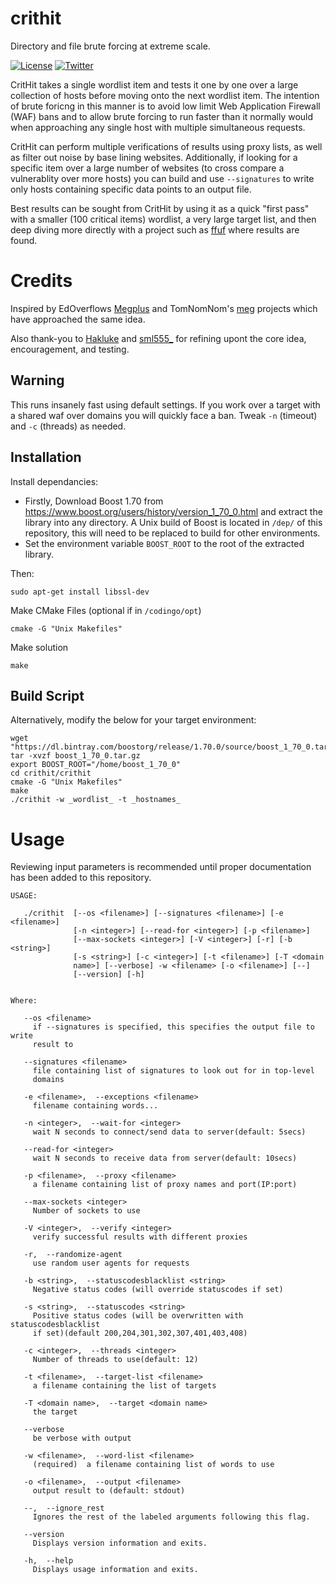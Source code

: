 # crithit
Directory and file brute forcing at extreme scale.

 [![License](https://img.shields.io/badge/license-GPL3-_red.svg)](https://www.gnu.org/licenses/gpl-3.0.en.html) [![Twitter](https://img.shields.io/badge/twitter-@codingo__-blue.svg)](https://twitter.com/codingo_)

CritHit takes a single wordlist item and tests it one by one over a large collection of hosts before moving onto the next wordlist item. The intention of brute foricng in this manner is to avoid low limit Web Application Firewall (WAF) bans and to allow brute forcing to run faster than it normally would when approaching any single host with multiple simultaneous requests.

CritHit can perform multiple verifications of results using proxy lists, as well as filter out noise by base lining websites. Additionally, if looking for a specific item over a large number of websites (to cross compare a vulnerablity over more hosts) you can build and use `--signatures` to write only hosts containing specific data points to an output file.

Best results can be sought from CritHit by using it as a quick "first pass" with a smaller (100 critical items) wordlist, a very large target list, and then deep diving more directly with a project such as [ffuf](https://github.com/ffuf/ffuf) where results are found.

# Credits
Inspired by EdOverflows [Megplus](https://github.com/EdOverflow/megplus) and TomNomNom's [meg](https://github.com/tomnomnom/meg) projects which have approached the same idea.

Also thank-you to [Hakluke](https://github.com/hakluke) and [sml555_](https://github.com/prodigysml) for refining upont the core idea, encouragement, and testing.

## Warning
This runs insanely fast using default settings. If you work over a target with a shared waf over domains you will quickly face a ban. Tweak `-n` (timeout) and `-c` (threads) as needed.

## Installation
Install dependancies:

- Firstly, Download Boost 1.70 from https://www.boost.org/users/history/version_1_70_0.html and extract the library into any directory. A Unix build of Boost is located in `/dep/` of this repository, this will need to be replaced to build for other environments.
- Set the environment variable  `BOOST_ROOT` to the root of the extracted library.

Then: 
```
sudo apt-get install libssl-dev
```

Make CMake Files (optional if in `/codingo/opt`)
```
cmake -G "Unix Makefiles" 
```
Make solution
```
make
```

## Build Script
Alternatively, modify the below for your target environment:

```
wget "https://dl.bintray.com/boostorg/release/1.70.0/source/boost_1_70_0.tar.gz"
tar -xvzf boost_1_70_0.tar.gz
export BOOST_ROOT="/home/boost_1_70_0"
cd crithit/crithit
cmake -G "Unix Makefiles"
make
./crithit -w _wordlist_ -t _hostnames_
```
# Usage

Reviewing input parameters is recommended until proper documentation has been added to this repository. 

```
USAGE:

   ./crithit  [--os <filename>] [--signatures <filename>] [-e <filename>]
              [-n <integer>] [--read-for <integer>] [-p <filename>]
              [--max-sockets <integer>] [-V <integer>] [-r] [-b <string>]
              [-s <string>] [-c <integer>] [-t <filename>] [-T <domain
              name>] [--verbose] -w <filename> [-o <filename>] [--]
              [--version] [-h]


Where:

   --os <filename>
     if --signatures is specified, this specifies the output file to write
     result to

   --signatures <filename>
     file containing list of signatures to look out for in top-level
     domains

   -e <filename>,  --exceptions <filename>
     filename containing words...

   -n <integer>,  --wait-for <integer>
     wait N seconds to connect/send data to server(default: 5secs)

   --read-for <integer>
     wait N seconds to receive data from server(default: 10secs)

   -p <filename>,  --proxy <filename>
     a filename containing list of proxy names and port(IP:port)

   --max-sockets <integer>
     Number of sockets to use

   -V <integer>,  --verify <integer>
     verify successful results with different proxies

   -r,  --randomize-agent
     use random user agents for requests

   -b <string>,  --statuscodesblacklist <string>
     Negative status codes (will override statuscodes if set)

   -s <string>,  --statuscodes <string>
     Positive status codes (will be overwritten with statuscodesblacklist
     if set)(default 200,204,301,302,307,401,403,408)

   -c <integer>,  --threads <integer>
     Number of threads to use(default: 12)

   -t <filename>,  --target-list <filename>
     a filename containing the list of targets

   -T <domain name>,  --target <domain name>
     the target

   --verbose
     be verbose with output

   -w <filename>,  --word-list <filename>
     (required)  a filename containing list of words to use

   -o <filename>,  --output <filename>
     output result to (default: stdout)

   --,  --ignore_rest
     Ignores the rest of the labeled arguments following this flag.

   --version
     Displays version information and exits.

   -h,  --help
     Displays usage information and exits.
  ```

